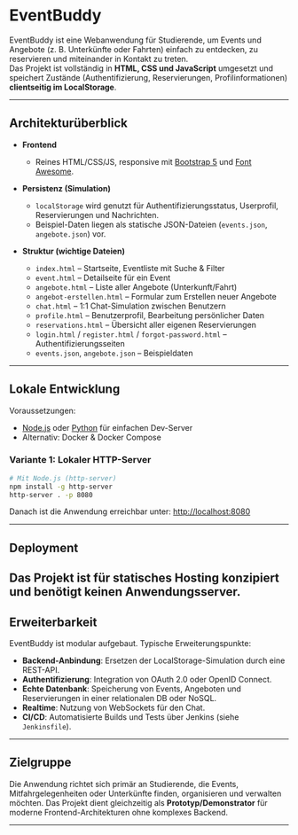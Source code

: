 # EventBuddy

EventBuddy ist eine Webanwendung für Studierende, um Events und Angebote (z. B. Unterkünfte oder Fahrten) einfach zu entdecken, zu reservieren und miteinander in Kontakt zu treten.  
Das Projekt ist vollständig in **HTML, CSS und JavaScript** umgesetzt und speichert Zustände (Authentifizierung, Reservierungen, Profilinformationen) **clientseitig im LocalStorage**.

---

## Architekturüberblick

- **Frontend**  
  - Reines HTML/CSS/JS, responsive mit [Bootstrap 5](https://getbootstrap.com) und [Font Awesome](https://fontawesome.com).  

- **Persistenz (Simulation)**  
  - `localStorage` wird genutzt für Authentifizierungsstatus, Userprofil, Reservierungen und Nachrichten.  
  - Beispiel-Daten liegen als statische JSON-Dateien (`events.json`, `angebote.json`) vor.  

- **Struktur (wichtige Dateien)**  
  - `index.html` – Startseite, Eventliste mit Suche & Filter  
  - `event.html` – Detailseite für ein Event  
  - `angebote.html` – Liste aller Angebote (Unterkunft/Fahrt)  
  - `angebot-erstellen.html` – Formular zum Erstellen neuer Angebote  
  - `chat.html` – 1:1 Chat-Simulation zwischen Benutzern  
  - `profile.html` – Benutzerprofil, Bearbeitung persönlicher Daten  
  - `reservations.html` – Übersicht aller eigenen Reservierungen  
  - `login.html` / `register.html` / `forgot-password.html` – Authentifizierungsseiten  
  - `events.json`, `angebote.json` – Beispieldaten  

---

## Lokale Entwicklung

Voraussetzungen:  
- [Node.js](https://nodejs.org) oder [Python](https://www.python.org) für einfachen Dev-Server  
- Alternativ: Docker & Docker Compose  

### Variante 1: Lokaler HTTP-Server

```bash
# Mit Node.js (http-server)
npm install -g http-server
http-server . -p 8080
````

Danach ist die Anwendung erreichbar unter:
[http://localhost:8080](http://localhost:8080)

---

## Deployment

Das Projekt ist für **statisches Hosting** konzipiert und benötigt keinen Anwendungsserver.
---

## Erweiterbarkeit

EventBuddy ist modular aufgebaut. Typische Erweiterungspunkte:

* **Backend-Anbindung**: Ersetzen der LocalStorage-Simulation durch eine REST-API.
* **Authentifizierung**: Integration von OAuth 2.0 oder OpenID Connect.
* **Echte Datenbank**: Speicherung von Events, Angeboten und Reservierungen in einer relationalen DB oder NoSQL.
* **Realtime**: Nutzung von WebSockets für den Chat.
* **CI/CD**: Automatisierte Builds und Tests über Jenkins (siehe `Jenkinsfile`).

---

## Zielgruppe

Die Anwendung richtet sich primär an Studierende, die Events, Mitfahrgelegenheiten oder Unterkünfte finden, organisieren und verwalten möchten.
Das Projekt dient gleichzeitig als **Prototyp/Demonstrator** für moderne Frontend-Architekturen ohne komplexes Backend.



---
